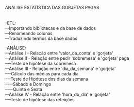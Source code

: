 ANÁLISE ESTATÍSTICA DAS GORJETAS PAGAS</br></br></br>
-ETL:</br>
--Importando bibliotecas e da base de dados</br>
--Renomeando colunas</br>
--Traduzindo termos da base dados</br>

-ANÁLISE:</br>
--Análise I - Relação entre 'valor_da_conta' e 'gorjeta'</br>
--Análise II - Relação entre pedir 'sobremesa' e 'gorjeta' paga</br>
---Teste de hipótese da sobremesa</br>
--Análise III - Relação entre 'dia_da_semana' e 'gorjeta'</br>
---Cálculo das médias para cada dia</br>
---Teste de Hipótese dos dias da semana</br>
----Sábado e Domingo</br>
----Quinta e Sexta</br>
--Análise IV - Relação entre 'hora_do_dia' e 'gorjeta'</br>
---Teste de hipótese das refeições</br>
